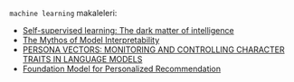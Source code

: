 `machine learning` makaleleri:

- [Self-supervised learning: The dark matter of intelligence](ssl-the-dark-matter-of-intelligence.md)
- [The Mythos of Model Interpretability](the-mythos-of-model-interpretability.md)
- [PERSONA VECTORS: MONITORING AND CONTROLLING CHARACTER TRAITS IN LANGUAGE MODELS](persona-vectors.md)
- [Foundation Model for Personalized Recommendation](foundation-model-for-personalized-recommendation.md)

